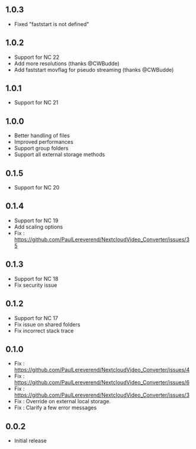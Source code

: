 ## 1.0.3

- Fixed "faststart is not defined"
## 1.0.2

- Support for NC 22
- Add more resolutions (thanks @CWBudde)
- Add faststart movflag for pseudo streaming (thanks @CWBudde)

## 1.0.1

- Support for NC 21

## 1.0.0

- Better handling of files
- Improved performances
- Support group folders
- Support all external storage methods

## 0.1.5

- Support for NC 20

## 0.1.4

- Support for NC 19
- Add scaling options
- Fix : https://github.com/PaulLereverend/NextcloudVideo_Converter/issues/35

## 0.1.3

- Support for NC 18
- Fix security issue

## 0.1.2

- Support for NC 17
- Fix issue on shared folders
- Fix incorrect stack trace

## 0.1.0

- Fix : https://github.com/PaulLereverend/NextcloudVideo_Converter/issues/4
- Fix : https://github.com/PaulLereverend/NextcloudVideo_Converter/issues/6
- Fix : https://github.com/PaulLereverend/NextcloudVideo_Converter/issues/3
- Fix : Override on external local storage.
- Fix : Clarify a few error messages

## 0.0.2

- Initial release
